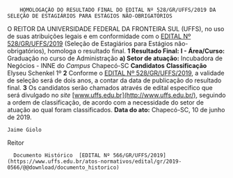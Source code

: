         HOMOLOGAÇÃO DO RESULTADO FINAL DO EDITAL Nº 528/GR/UFFS/2019 DA SELEÇÃO DE ESTAGIÁRIOS PARA ESTÁGIOS NÃO-OBRIGATÓRIOS  

 O REITOR DA UNIVERSIDADE FEDERAL DA FRONTEIRA SUL (UFFS), no uso de suas atribuições legais e em conformidade com o [EDITAL Nº 528/GR/UFFS/2019](https://www.uffs.edu.br/atos-normativos/edital/gr/2019-0528) (Seleção de Estagiários para Estágios não-obrigatórios), homologa o resultado final.  **1 Resultado Final:** **I - Área/Curso:** Graduação no curso de Administração **a) Setor de atuação:** Incubadora de Negócios - INNE do *Campus*  Chapecó-SC     **Candidatos**   **Classificação**     Elyseu Schenkel   1º       **2**  Conforme o [EDITAL Nº 528/GR/UFFS/2019](https://www.uffs.edu.br/atos-normativos/edital/gr/2019-0528), a validade de seleção será de dois anos, a contar da data de publicação do resultado final.   **3**  Os candidatos serão chamados através de edital específico que será divulgado no *site* [www.uffs.edu.br](http://www.uffs.edu.br/), seguindo a ordem de classificação, de acordo com a necessidade do setor de atuação ao qual foram classificados.        **Data do ato:** Chapecó-SC, 10 de junho de 2019.   
 

    Jaime Giolo   
 Reitor 

      Documento Histórico  [EDITAL Nº 566/GR/UFFS/2019](https://www.uffs.edu.br/atos-normativos/edital/gr/2019-0566/@@download/documento_historico)     
      